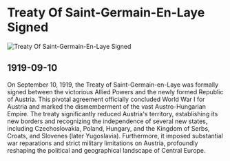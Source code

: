 # Treaty Of Saint-Germain-En-Laye Signed

![Treaty Of Saint-Germain-En-Laye Signed](https://upload.wikimedia.org/wikipedia/commons/6/66/TratadoDeSaintGermainRenner.png)

## 1919-09-10

On September 10, 1919, the Treaty of Saint-Germain-en-Laye was formally signed between the victorious Allied Powers and the newly formed Republic of Austria. This pivotal agreement officially concluded World War I for Austria and marked the dismemberment of the vast Austro-Hungarian Empire. The treaty significantly reduced Austria's territory, establishing its new borders and recognizing the independence of several new states, including Czechoslovakia, Poland, Hungary, and the Kingdom of Serbs, Croats, and Slovenes (later Yugoslavia). Furthermore, it imposed substantial war reparations and strict military limitations on Austria, profoundly reshaping the political and geographical landscape of Central Europe.